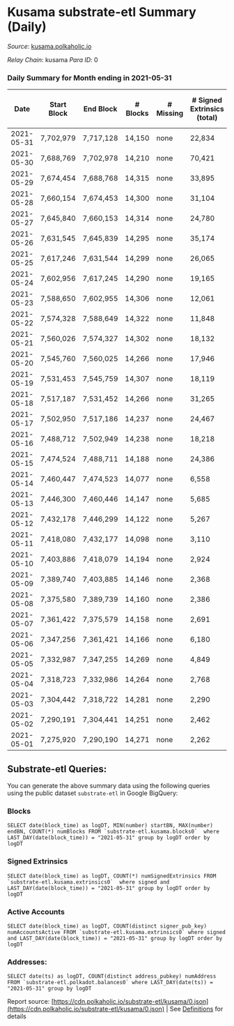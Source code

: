 # Kusama substrate-etl Summary (Daily)

_Source_: [kusama.polkaholic.io](https://kusama.polkaholic.io)

*Relay Chain*: kusama
*Para ID*: 0



### Daily Summary for Month ending in 2021-05-31


| Date | Start Block | End Block | # Blocks | # Missing | # Signed Extrinsics (total) | # Active Accounts | # Addresses with Balances | # Events | # Transfers | # XCM Transfers In | # XCM Transfers Out |
| ---- | ----------- | --------- | -------- | --------- | --------------------------- | ----------------- | ------------------------- | -------- | ----------- | ------------------ | ------------------- |
| 2021-05-31 | 7,702,979 | 7,717,128 | 14,150 | none  | 22,834 | 2,024 | 104,980 | 179,823 | 2,492 ($27,957,115.11) |   |   |
| 2021-05-30 | 7,688,769 | 7,702,978 | 14,210 | none  | 70,421 | 4,075 |  | 326,182 | 4,642 ($27,974,957.13) |   |   |
| 2021-05-29 | 7,674,454 | 7,688,768 | 14,315 | none  | 33,895 | 2,647 |  | 206,343 | 2,970 ($27,158,366.27) |   |   |
| 2021-05-28 | 7,660,154 | 7,674,453 | 14,300 | none  | 31,104 | 4,405 |  | 184,676 | 6,848 ($32,561,868.34) |   |   |
| 2021-05-27 | 7,645,840 | 7,660,153 | 14,314 | none  | 24,780 | 3,538 |  | 156,379 | 5,470 ($51,543,855.88) |   |   |
| 2021-05-26 | 7,631,545 | 7,645,839 | 14,295 | none  | 35,174 | 4,320 |  | 182,761 | 6,061 ($37,433,987.14) |   |   |
| 2021-05-25 | 7,617,246 | 7,631,544 | 14,299 | none  | 26,065 | 2,632 |  | 157,386 | 4,393 ($87,837,286.57) |   |   |
| 2021-05-24 | 7,602,956 | 7,617,245 | 14,290 | none  | 19,165 | 2,772 |  | 137,665 | 4,189 ($37,766,501.24) |   |   |
| 2021-05-23 | 7,588,650 | 7,602,955 | 14,306 | none  | 12,061 | 2,581 |  | 116,487 | 4,579 ($74,376,529.54) |   |   |
| 2021-05-22 | 7,574,328 | 7,588,649 | 14,322 | none  | 11,848 | 3,027 |  | 119,460 | 5,280 ($44,218,670.63) |   |   |
| 2021-05-21 | 7,560,026 | 7,574,327 | 14,302 | none  | 18,132 | 5,341 |  | 139,797 | 9,254 ($75,552,982.48) |   |   |
| 2021-05-20 | 7,545,760 | 7,560,025 | 14,266 | none  | 17,946 | 4,957 |  | 149,007 | 8,926 ($43,690,828.40) |   |   |
| 2021-05-19 | 7,531,453 | 7,545,759 | 14,307 | none  | 18,119 | 5,802 |  | 142,475 | 11,460 ($73,296,110.85) |   |   |
| 2021-05-18 | 7,517,187 | 7,531,452 | 14,266 | none  | 31,265 | 11,041 |  | 200,765 | 22,497 ($59,278,615.59) |   |   |
| 2021-05-17 | 7,502,950 | 7,517,186 | 14,237 | none  | 24,467 | 8,199 |  | 171,602 | 16,953 ($55,229,725.40) |   |   |
| 2021-05-16 | 7,488,712 | 7,502,949 | 14,238 | none  | 18,218 | 5,222 |  | 139,129 | 9,881 ($14,365,053.67) |   |   |
| 2021-05-15 | 7,474,524 | 7,488,711 | 14,188 | none  | 24,386 | 8,286 |  | 162,045 | 18,836 ($21,019,604.05) |   |   |
| 2021-05-14 | 7,460,447 | 7,474,523 | 14,077 | none  | 6,558 | 2,278 |  | 99,617 | 3,066 ($34,815,474.97) |   |   |
| 2021-05-13 | 7,446,300 | 7,460,446 | 14,147 | none  | 5,685 | 1,878 |  | 86,371 | 3,041 ($76,583,593.69) |   |   |
| 2021-05-12 | 7,432,178 | 7,446,299 | 14,122 | none  | 5,267 | 1,445 |  | 97,548 | 1,809 ($39,591,883.25) |   |   |
| 2021-05-11 | 7,418,080 | 7,432,177 | 14,098 | none  | 3,110 | 917 |  | 77,129 | 1,133 ($10,304,385.02) |   |   |
| 2021-05-10 | 7,403,886 | 7,418,079 | 14,194 | none  | 2,924 | 989 |  | 79,614 | 1,197 ($15,038,548.68) |   |   |
| 2021-05-09 | 7,389,740 | 7,403,885 | 14,146 | none  | 2,368 | 844 |  | 76,104 | 1,030 ($11,979,539.68) |   |   |
| 2021-05-08 | 7,375,580 | 7,389,739 | 14,160 | none  | 2,386 | 797 |  | 72,719 | 936 ($59,726,729.58) |   |   |
| 2021-05-07 | 7,361,422 | 7,375,579 | 14,158 | none  | 2,691 | 876 |  | 78,666 | 1,027 ($19,055,285.56) |   |   |
| 2021-05-06 | 7,347,256 | 7,361,421 | 14,166 | none  | 6,180 | 1,028 |  | 88,053 | 1,256 ($62,475,746.42) |   |   |
| 2021-05-05 | 7,332,987 | 7,347,255 | 14,269 | none  | 4,849 | 1,021 |  | 92,598 | 1,104 ($16,804,191.23) |   |   |
| 2021-05-04 | 7,318,723 | 7,332,986 | 14,264 | none  | 2,768 | 898 |  | 74,543 | 1,183 ($25,415,729.08) |   |   |
| 2021-05-03 | 7,304,442 | 7,318,722 | 14,281 | none  | 2,290 | 819 |  | 84,990 | 823 ($21,730,380.66) |   |   |
| 2021-05-02 | 7,290,191 | 7,304,441 | 14,251 | none  | 2,462 | 815 |  | 70,125 | 1,014 ($12,525,696.02) |   |   |
| 2021-05-01 | 7,275,920 | 7,290,190 | 14,271 | none  | 2,262 | 831 |  | 77,957 | 874 ($6,505,458.36) |   |   |

## Substrate-etl Queries:
You can generate the above summary data using the following queries using the public dataset `substrate-etl` in Google BigQuery:


### Blocks
```
SELECT date(block_time) as logDT, MIN(number) startBN, MAX(number) endBN, COUNT(*) numBlocks FROM `substrate-etl.kusama.blocks0`  where LAST_DAY(date(block_time)) = "2021-05-31" group by logDT order by logDT
```


### Signed Extrinsics
```
SELECT date(block_time) as logDT, COUNT(*) numSignedExtrinsics FROM `substrate-etl.kusama.extrinsics0`  where signed and LAST_DAY(date(block_time)) = "2021-05-31" group by logDT order by logDT
```


### Active Accounts
```
SELECT date(block_time) as logDT, COUNT(distinct signer_pub_key) numAccountsActive FROM `substrate-etl.kusama.extrinsics0` where signed and LAST_DAY(date(block_time)) = "2021-05-31" group by logDT order by logDT
```


### Addresses:
```
SELECT date(ts) as logDT, COUNT(distinct address_pubkey) numAddress FROM `substrate-etl.polkadot.balances0` where LAST_DAY(date(ts)) = "2021-05-31" group by logDT
```



Report source: [https://cdn.polkaholic.io/substrate-etl/kusama/0.json](https://cdn.polkaholic.io/substrate-etl/kusama/0.json) | See [Definitions](/DEFINITIONS.md) for details
